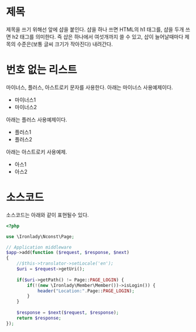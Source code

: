 # 제목

제목을 쓰기 위해선 앞에 샵을 붙인다.
샵을 하나 쓰면 HTML의 h1 태그를, 샵을 두개 쓰면 h2 태그를 의미한다. 
즉 샵은 하나에서 여섯개까지 쓸 수 있고, 샵이 늘어날때마다 제목의 수준은(보통 글씨 크기가 작아진다) 내려간다. 

# 번호 없는 리스트

마이너스, 플러스, 아스트로키 문자를 사용한다.
아래는 마이너스 사용예제이다.

- 마이너스1
- 마이너스2

아래는 플러스 사용예제이다.

+ 플러스1
+ 플러스2

아래는 아스트로키 사용예제.

* 아스1
* 아스2

# 소스코드 

소스코드는 아래와 같이 표현될수 있다. 

```php
<?php

use \Ironlady\Nconst\Page;

// Application middleware
$app->add(function ($request, $response, $next) 
{
	//$this->translator->setLocale('en');
	$uri = $request->getUri();
	
	if($uri->getPath() != Page::PAGE_LOGIN) {		
		if(!(new \Ironlady\Member\Member())->isLogin()) {
			header("Location:".Page::PAGE_LOGIN);
		}	
	}
	
	$response = $next($request, $response);
    return $response;
});
```
